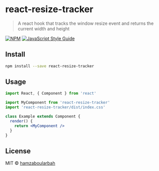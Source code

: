 # react-resize-tracker

> A react hook that tracks the window resize event and returns the current width and height

[![NPM](https://img.shields.io/npm/v/react-resize-tracker.svg)](https://www.npmjs.com/package/react-resize-tracker) [![JavaScript Style Guide](https://img.shields.io/badge/code_style-standard-brightgreen.svg)](https://standardjs.com)

## Install

```bash
npm install --save react-resize-tracker
```

## Usage

```jsx
import React, { Component } from 'react'

import MyComponent from 'react-resize-tracker'
import 'react-resize-tracker/dist/index.css'

class Example extends Component {
  render() {
    return <MyComponent />
  }
}
```

## License

MIT © [hamzaboularbah](https://github.com/hamzaboularbah)
